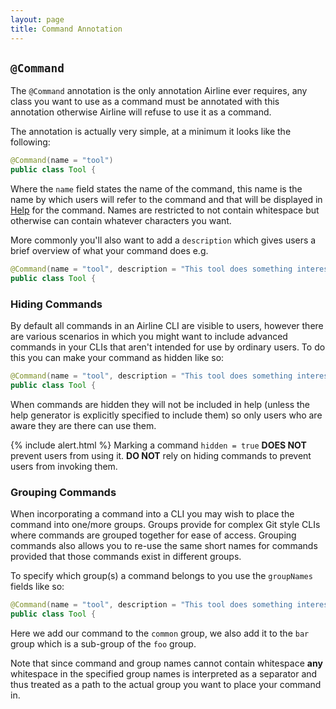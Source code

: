 ```yaml
---
layout: page
title: Command Annotation
---
```


## `@Command`

The `@Command` annotation is the only annotation Airline ever requires, any class you want to use as a command must be annotated with this annotation otherwise Airline will refuse to use it as a command.

The annotation is actually very simple, at a minimum it looks like the following:

```java
@Command(name = "tool")
public class Tool {
```

Where the `name` field states the name of the command, this name is the name by which users will refer to the command and that will be displayed in [Help](../help/) for the command.  Names are restricted to not contain whitespace but otherwise can contain whatever characters you want.

More commonly you'll also want to add a `description` which gives users a brief overview of what your command does e.g.

```java
@Command(name = "tool", description = "This tool does something interesting")
public class Tool {
```

### Hiding Commands

By default all commands in an Airline CLI are visible to users, however there are various scenarios in which you might want to include advanced commands in your CLIs that aren't intended for use by ordinary users.  To do this you can make your command as hidden like so:

```java
@Command(name = "tool", description = "This tool does something interesting", hidden = true)
public class Tool {
```

When commands are hidden they will not be included in help (unless the help generator is explicitly specified to include them) so only users who are aware they are there can use them.

{% include alert.html %}
Marking a command `hidden = true` **DOES NOT** prevent users from using it.  **DO NOT** rely on hiding commands to prevent users from invoking them.

### Grouping Commands

When incorporating a command into a CLI you may wish to place the command into one/more groups.  Groups provide for complex Git style CLIs where commands are grouped together for ease of access.  Grouping commands also allows you to re-use the same short names for commands provided that those commands exist in different groups.

To specify which group(s) a command belongs to you use the `groupNames` fields like so:

```java
@Command(name = "tool", description = "This tool does something interesting", hidden = true, groupNames = { "common", "foo bar"})
public class Tool {
```
	
Here we add our command to the `common` group, we also add it to the `bar` group which is a sub-group of the `foo` group.

Note that since command and group names cannot contain whitespace **any** whitespace in the specified group names is interpreted as a separator and thus treated as a path to the actual group you want to place your command in.

